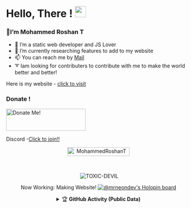 # Hello, There ! <img src="https://raw.githubusercontent.com/MartinHeinz/MartinHeinz/master/wave.gif" width="30px">
### 👋I’m Mohammed Roshan T
- 👀 I’m a static web developer and JS Lover
- 🌱 I’m currently researching features to add to my website 
- 📫 You can reach me by <a href = "mailto:mr.roxhan@gmail.com">Mail</a>
- ➰ Iam looking for contributers to contribute with me to make the world better and better!


Here is my website - <a href = "https://theneon.vercel.app">click to visit</a>
### Donate !
<a href="https://www.buymeacoffee.com/mr.roshan" target="_blank"><img src="https://cdn.buymeacoffee.com/buttons/v2/default-blue.png" alt="Donate Me!" data-text="Donate Me !" style="height: 60px !important;width: 217px !important;" ></a>

Discord -<a href = "https://discord.gg/x6kNjzrdeN">Click to join!!</a>

<p align="center"> <a href="MohammedRoshanT"><img width="170px" height="24" src="https://komarev.com/ghpvc/?username=MohammedRoshanT&label=PROFILE%20VISITORS&color=green&style=flat-square" alt="MohammedRoshanT" /></a> </p><br>
 

<div align="center">
<p>&nbsp;<img align="center" src="https://github-readme-stats.vercel.app/api?username=MohammedRoshanT&show_icons=true&theme=nightowl" alt="TOXIC-DEVIL" /></p>

Now Working: Making Website!
[![@mrneondev's Holopin board](https://holopin.io/api/user/board?user=mrneondev)](https://holopin.io/@mrneondev)


<details>
    <summary>&#127942 <b>GitHub Activity (Public Data)</b></summary><br/>

![Metrics](https://metrics.lecoq.io/MohammedRoshanT?template=classic&followup=1&isocalendar=1&languages=1&isocalendar.duration=half-year&config.timezone=Europe%2FIstanbul)

</details>
<!---
MohammedRoshanT/MohammedRoshanT is a ✨ special ✨ repository because its `README.md` (this file) appears on your GitHub profile.
You can click the Preview link to take a look at your changes.
--->

